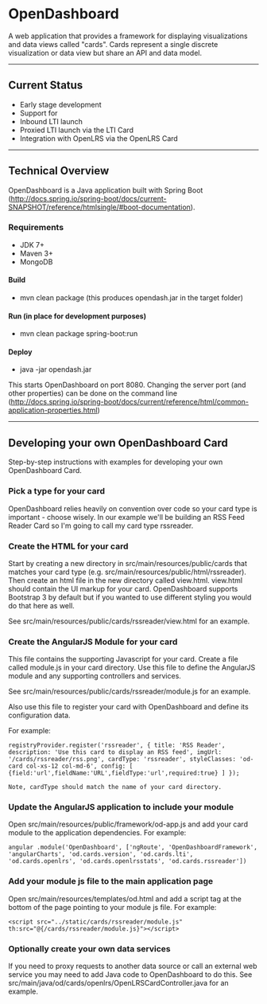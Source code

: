 OpenDashboard
============================
A web application that provides a framework for displaying visualizations and data views called "cards". Cards represent a single discrete visualization or data view but share an API and data model.
*************************************************************************************
Current Status
----------------
* Early stage development
* Support for
 * Inbound LTI launch
 * Proxied LTI launch via the LTI Card
 * Integration with OpenLRS via the OpenLRS Card
 
*************************************************************************************
## Technical Overview
OpenDashboard is a Java application built with Spring Boot (http://docs.spring.io/spring-boot/docs/current-SNAPSHOT/reference/htmlsingle/#boot-documentation).

### Requirements
* JDK 7+
* Maven 3+
* MongoDB

#### Build
* mvn clean package (this produces opendash.jar in the target folder)

#### Run (in place for development purposes)
* mvn clean package spring-boot:run

#### Deploy
* java -jar opendash.jar

This starts OpenDashboard on port 8080. Changing the server port (and other properties) can be done on the command line (http://docs.spring.io/spring-boot/docs/current/reference/html/common-application-properties.html)

*************************************************************************************
## Developing your own OpenDashboard Card
Step-by-step instructions with examples for developing your own OpenDashboard Card.

### Pick a type for your card

OpenDashboard relies heavily on convention over code so your card type is important - choose wisely. In our example we'll be building an RSS Feed Reader Card so I'm going to call my card type rssreader.

### Create the HTML for your card

Start by creating a new directory in src/main/resources/public/cards that matches your card type (e.g. src/main/resources/public/html/rssreader). Then create an html file in the new directory called view.html. view.html should contain the UI markup for your card. OpenDashboard supports Bootstrap 3 by default but if you wanted to use different styling you would do that here as well.

See src/main/resources/public/cards/rssreader/view.html for an example.

### Create the AngularJS Module for your card

This file contains the supporting Javascript for your card. Create a file called module.js in your card directory. Use this file to define the AngularJS module and any supporting controllers and services.

See src/main/resources/public/cards/rssreader/module.js for an example.

Also use this file to register your card with OpenDashboard and define its configuration data. 

For example:

`registryProvider.register('rssreader',
 {
		title: 'RSS Reader',
		description: 'Use this card to display an RSS feed',
		imgUrl: '/cards/rssreader/rss.png',
		cardType: 'rssreader',
		styleClasses: 'od-card col-xs-12 col-md-6',
		config: [
		  {field:'url',fieldName:'URL',fieldType:'url',required:true}
		]
	});`
	
	Note, cardType should match the name of your card directory.

### Update the AngularJS application to include your module

Open src/main/resources/public/framework/od-app.js and add your card module to the application dependencies. For example:

`angular
	.module('OpenDashboard', ['ngRoute', 'OpenDashboardFramework', 
	                          'angularCharts',
	                          'od.cards.version', 'od.cards.lti', 'od.cards.openlrs', 'od.cards.openlrsstats', 'od.cards.rssreader'])`

### Add your module js file to the main application page

Open src/main/resources/templates/od.html and add a script tag at the bottom of the page pointing to your module js file. For example:

`<script src="../static/cards/rssreader/module.js" th:src="@{/cards/rssreader/module.js}"></script>`

### Optionally create your own data services

If you need to proxy requests to another data source or call an external web service you may need to add Java code to OpenDashboard to do this. See src/main/java/od/cards/openlrs/OpenLRSCardController.java for an example.
